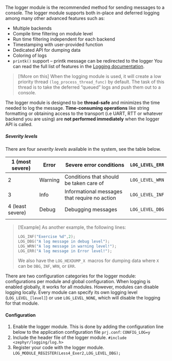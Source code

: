 The logger module is the recommended method for sending messages to a console. The logger module supports both in-place and deferred logging among many other advanced features such as:
- Multiple backends
- Compile time filtering on module level
- Run time filtering independent for each backend
- Timestamping with user-provided function
- Dedicated API for dumping data
- Coloring of logs
- `printk()` support – printk message can be redirected to the logger
You can read the full list of features in the [Logging documentation](https://docs.nordicsemi.com/bundle/ncs-latest/page/zephyr/services/logging/index.html).

> [!More on this]
> When the logging module is used, it will create a low priority thread `(log_process_thread_func)` by default. The task of this thread is to take the deferred “queued” logs and push them out to a console.

The logger module is designed to be **thread-safe** and minimizes the time needed to log the message. **Time-consuming operations** like string formatting or obtaining access to the transport (i.e UART, RTT or whatever backend you are using) are **not performed immediately** when the logger API is called.

##### Severity levels
There are four _severity levels_ available in the system, see the table below.

| 1 (most severe)  | Error   | Severe error conditions                       | `LOG_LEVEL_ERR` |
| ---------------- | ------- | --------------------------------------------- | --------------- |
| 2                | Warning | Conditions that should be taken care of       | `LOG_LEVEL_WRN` |
| 3                | Info    | Informational messages that require no action | `LOG_LEVEL_INF` |
| 4 (least severe) | Debug   | Debugging messages                            | `LOG_LEVEL_DBG` |
|                  |         |                                               |                 |
> [!Example]
> As another example, the following lines:
> ```c
 > LOG_INF("Exercise %d",2);   
 > LOG_DBG("A log message in debug level");
 > LOG_WRN("A log message in warning level!");
> LOG_ERR("A log message in Error level!");
> ```
> We also have the `LOG_HEXDUMP_X`  macros for dumping data where `X` can be `DBG`, `INF`, `WRN`, or `ERR`.

There are two configuration categories for the logger module: configurations per module and global configuration. When logging is enabled globally, it works for all modules. However, modules can disable logging locally. Every module can specify its own logging level (`LOG_LEVEL_[level]`) or use `LOG_LEVEL_NONE`, which will disable the logging for that module.

#### Configuration
1. Enable the logger module. This is done by adding the configuration line below to the application configuration file `prj.conf`: 
   ``CONFIG_LOG=y``
2. Include the header file of the logger module.
   ``#include <zephyr/logging/log.h>``
3. Register your code with the logger module.
   ``LOG_MODULE_REGISTER(Less4_Exer2,LOG_LEVEL_DBG);``
   